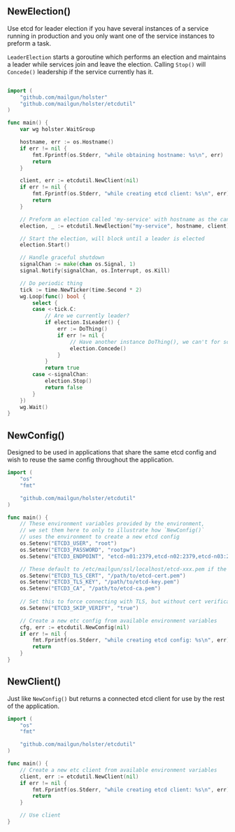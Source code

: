 ## NewElection()
Use etcd for leader election if you have several instances of a service running in production
and you only want one of the service instances to preform a task.

`LeaderElection` starts a goroutine which performs an election and maintains a leader
while services join and leave the election. Calling `Stop()` will `Concede()` leadership if
the service currently has it.

```go

import (
    "github.com/mailgun/holster"
    "github.com/mailgun/holster/etcdutil"
)

func main() {
    var wg holster.WaitGroup

    hostname, err := os.Hostname()
    if err != nil {
        fmt.Fprintf(os.Stderr, "while obtaining hostname: %s\n", err)
        return
    }

    client, err := etcdutil.NewClient(nil)
    if err != nil {
        fmt.Fprintf(os.Stderr, "while creating etcd client: %s\n", err)
        return
    }

    // Preform an election called 'my-service' with hostname as the candidate name
    election, _ := etcdutil.NewElection("my-service", hostname, client)

    // Start the election, will block until a leader is elected
    election.Start()

    // Handle graceful shutdown
    signalChan := make(chan os.Signal, 1)
    signal.Notify(signalChan, os.Interrupt, os.Kill)

    // Do periodic thing
    tick := time.NewTicker(time.Second * 2)
    wg.Loop(func() bool {
        select {
        case <-tick.C:
            // Are we currently leader?
            if election.IsLeader() {
                err := DoThing()
                if err != nil {
                    // Have another instance DoThing(), we can't for some reason
                    election.Concede()
                }
            }
            return true
        case <-signalChan:
            election.Stop()
            return false
        }
    })
    wg.Wait()
}
```

## NewConfig()
Designed to be used in applications that share the same etcd config
and wish to reuse the same config throughout the application.

```go
import (
    "os"
    "fmt"

    "github.com/mailgun/holster/etcdutil"
)

func main() {
    // These environment variables provided by the environment,
    // we set them here to only to illustrate how `NewConfig()`
    // uses the environment to create a new etcd config
    os.Setenv("ETCD3_USER", "root")
    os.Setenv("ETCD3_PASSWORD", "rootpw")
    os.Setenv("ETCD3_ENDPOINT", "etcd-n01:2379,etcd-n02:2379,etcd-n03:2379")

    // These default to /etc/mailgun/ssl/localhost/etcd-xxx.pem if the files exist
    os.Setenv("ETCD3_TLS_CERT", "/path/to/etcd-cert.pem")
    os.Setenv("ETCD3_TLS_KEY", "/path/to/etcd-key.pem")
    os.Setenv("ETCD3_CA", "/path/to/etcd-ca.pem")
    
    // Set this to force connecting with TLS, but without cert verification
    os.Setenv("ETCD3_SKIP_VERIFY", "true")

    // Create a new etc config from available environment variables
    cfg, err := etcdutil.NewConfig(nil)
    if err != nil {
        fmt.Fprintf(os.Stderr, "while creating etcd config: %s\n", err)
        return
    }
}
```

## NewClient()
Just like `NewConfig()` but returns a connected etcd client for use by the
rest of the application.

```go
import (
    "os"
    "fmt"

    "github.com/mailgun/holster/etcdutil"
)

func main() {
    // Create a new etc client from available environment variables
    client, err := etcdutil.NewClient(nil)
    if err != nil {
        fmt.Fprintf(os.Stderr, "while creating etcd client: %s\n", err)
        return
    }

    // Use client
}
```
